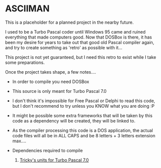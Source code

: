# ASCIIMAN


This is a placeholder for a planned project in the nearby future.

I used to be a Turbo Pascal coder until Windows 95 came and ruined everything that made computers good.
Now that DOSBox is there, it has been my desire for years to take out that good old Pascal compiler again, and try to create something as 'retro' as possible with it...

This project is not yet guaranteed, but I need this retro to exist while I take some preparations. 



Once the project takes shape, a few notes....
- In order to compile you need DOSBox
- This source is only meant for Turbo Pascal 7.0
- I don't think it's impossible for Free Pascal or Delphi to read this code, but I don't recommend to try unless you KNOW what you are doing :P
- It might be possible some extra frameworks that will be taken by this code as a dependency will be created, they will be linked to.
- As the compiler processing this code is a DOS application, the actual code files will all be in ALL CAPS and be 8 letters + 3 letters extension max....


- Dependencies required to compile
  1. [Tricky's units for Turbo Pascal 7.0](https://github.com/Tricky1975/pascal70units)
